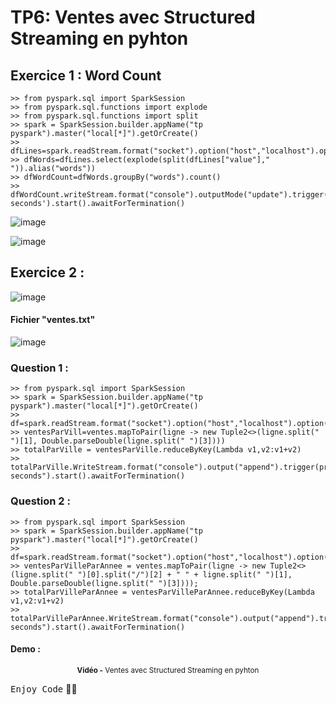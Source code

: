 # TP6: Ventes avec Structured Streaming en pyhton

## Exercice 1 : Word Count

```
>> from pyspark.sql import SparkSession
>> from pyspark.sql.functions import explode
>> from pyspark.sql.functions import split
>> spark = SparkSession.builder.appName("tp pyspark").master("local[*]").getOrCreate()
>> dfLines=spark.readStream.format("socket").option("host","localhost").option("port",8888).load()
>> dfWords=dfLines.select(explode(split(dfLines["value"]," ")).alias("words"))
>> dfWordCount=dfWords.groupBy("words").count()
>> dfWordCount.writeStream.format("console").outputMode("update").trigger(processingTime='5 seconds').start().awaitForTermination()
```

![image](https://github.com/Ayoub-etoullali/Activites-Pratiques-BigData/assets/92756846/f00136f0-e111-47cc-821d-8f379803d8a7)

![image](https://github.com/Ayoub-etoullali/Activites-Pratiques-BigData/assets/92756846/51364a03-4091-4b8a-a2a1-488aacfc2c5d)

## Exercice 2 :
![image](https://user-images.githubusercontent.com/92756846/224802856-e9fefc64-4178-4037-b94b-8b48dfdc1439.png)
  
  #### Fichier "ventes.txt"
  ![image](https://user-images.githubusercontent.com/92756846/225772439-ea4eb6c8-1472-40a0-b109-bf214532374b.png)

  ### Question 1 :
```
>> from pyspark.sql import SparkSession
>> spark = SparkSession.builder.appName("tp pyspark").master("local[*]").getOrCreate()
>> df=spark.readStream.format("socket").option("host","localhost").option("port","8088").load()
>> ventesParVill=ventes.mapToPair(ligne -> new Tuple2<>(ligne.split(" ")[1], Double.parseDouble(ligne.split(" ")[3])))
>> totalParVille = ventesParVille.reduceByKey(Lambda v1,v2:v1+v2)
>> totalParVille.WriteStream.format("console").output("append").trigger(processingTime="6 seconds").start().awaitForTermination()
```
  ### Question 2 : 
```
>> from pyspark.sql import SparkSession
>> spark = SparkSession.builder.appName("tp pyspark").master("local[*]").getOrCreate()
>> df=spark.readStream.format("socket").option("host","localhost").option("port","8088").load()
>> ventesParVilleParAnnee = ventes.mapToPair(ligne -> new Tuple2<>(ligne.split(" ")[0].split("/")[2] + " " + ligne.split(" ")[1], Double.parseDouble(ligne.split(" ")[3])));
>> totalParVilleParAnnee = ventesParVilleParAnnee.reduceByKey(Lambda v1,v2:v1+v2)
>> totalParVilleParAnnee.WriteStream.format("console").output("append").trigger(processingTime="6 seconds").start().awaitForTermination()
```
#### Demo :
<div align="center">
       <p>
       <sup>  <strong>Vidéo -</strong> Ventes avec Structured Streaming en pyhton</sup>
       </p>
</div>

<kbd>Enjoy Code</kbd> 👨‍💻
